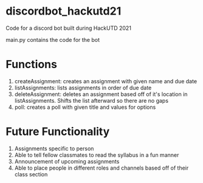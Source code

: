 # discordbot_hackutd21
Code for a discord bot built during HackUTD 2021

main.py contains the code for the bot

# Functions
1. createAssignment: creates an assignment with given name and due date
2. listAssignments: lists assignments in order of due date
3. deleteAssignment: deletes an assignment based off of it's location in listAssignments. Shifts the list afterward so there are no gaps
4. poll: creates a poll with given title and values for options

# Future Functionality
1. Assignments specific to person
2. Able to tell fellow classmates to read the syllabus in a fun manner
3. Announcement of upcoming assignments
4. Able to place people in different roles and channels based off of their class section
